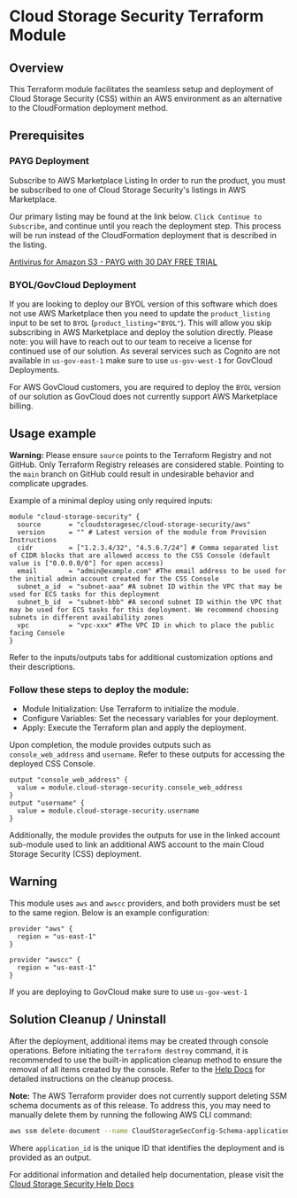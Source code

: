 # Cloud Storage Security Terraform Module

## Overview

This Terraform module facilitates the seamless setup and deployment of Cloud Storage Security (CSS) within an AWS environment as an alternative to the CloudFormation deployment method.

## Prerequisites

### PAYG Deployment
Subscribe to AWS Marketplace Listing
In order to run the product, you must be subscribed to one of Cloud Storage Security's listings in AWS Marketplace.

Our primary listing may be found at the link below. `Click Continue to Subscribe`, and continue until you reach the deployment step. This process will be run instead of the CloudFormation deployment that is described in the listing.

[Antivirus for Amazon S3 - PAYG with 30 DAY FREE TRIAL](https://aws.amazon.com/marketplace/pp/prodview-q7oc4shdnpc4w)

### BYOL/GovCloud Deployment
If you are looking to deploy our BYOL version of this software which does not use AWS Marketplace then you need to update the `product_listing` input to be set to `BYOL`
(`product_listing="BYOL"`). This will allow you skip subscribing in AWS Marketplace and deploy the solution directly. Please note: you will have to reach out to our team to receive a license for continued use of our solution.
As several services such as Cognito are not available in `us-gov-east-1` make sure to use `us-gov-west-1` for GovCloud Deployments.

For AWS GovCloud customers, you are required to deploy the `BYOL` version of our solution as GovCloud does not currently support AWS Marketplace billing.

## Usage example

**Warning:** Please ensure `source` points to the Terraform Registry and not GitHub. Only Terraform Registry releases are considered stable. Pointing to the `main` branch on GitHub could result in undesirable behavior and complicate upgrades.

Example of a minimal deploy using only required inputs: 
```hcl
module "cloud-storage-security" {
  source       = "cloudstoragesec/cloud-storage-security/aws"
  version      = "" # Latest version of the module from Provision Instructions
  cidr         = ["1.2.3.4/32", "4.5.6.7/24"] # Comma separated list of CIDR blocks that are allowed access to the CSS Console (default value is ["0.0.0.0/0"] for open access)
  email        = "admin@example.com" #The email address to be used for the initial admin account created for the CSS Console
  subnet_a_id  = "subnet-aaa" #A subnet ID within the VPC that may be used for ECS tasks for this deployment
  subnet_b_id  = "subnet-bbb" #A second subnet ID within the VPC that may be used for ECS tasks for this deployment. We recommend choosing subnets in different availability zones
  vpc          = "vpc-xxx" #The VPC ID in which to place the public facing Console
}
```
Refer to the inputs/outputs tabs for additional customization options and their descriptions.

### Follow these steps to deploy the module:

* Module Initialization: Use Terraform to initialize the module.
* Configure Variables: Set the necessary variables for your deployment.
* Apply: Execute the Terraform plan and apply the deployment.

Upon completion, the module provides outputs such as `console_web_address` and `username`. Refer to these outputs for accessing the deployed CSS Console.
```hcl
output "console_web_address" {
  value = module.cloud-storage-security.console_web_address
}
output "username" {
  value = module.cloud-storage-security.username
}
```
Additionally, the module provides the outputs for use in the linked account sub-module used to link an additional AWS account to the main Cloud Storage Security (CSS) deployment.

## Warning
This module uses `aws` and `awscc` providers, and both providers must be set to the same region. Below is an example configuration:
```hcl
provider "aws" {
  region = "us-east-1"
}

provider "awscc" {
  region = "us-east-1"
}
```

If you are deploying to GovCloud make sure to use `us-gov-west-1`
## Solution Cleanup / Uninstall

After the deployment, additional items may be created through console operations. 
Before initiating the `terraform destroy` command, it is recommended to use the built-in application cleanup method to ensure the removal of all items created by the console. 
Refer to the [Help Docs](https://help.cloudstoragesec.com/console-overview/monitoring/deployment-overview#solution-cleanup-uninstall) for detailed instructions on the cleanup process.

**Note:** The AWS Terraform provider does not currently support deleting SSM schema documents as of this release. To address this, you may need to manually delete them by running the following AWS CLI command:
```bash
aws ssm delete-document --name CloudStorageSecConfig-Schema-application_id --force
```
Where `application_id` is the unique ID that identifies the deployment and is provided as an output.

For additional information and detailed help documentation, please visit the [Cloud Storage Security Help Docs](https://help.cloudstoragesec.com/) 